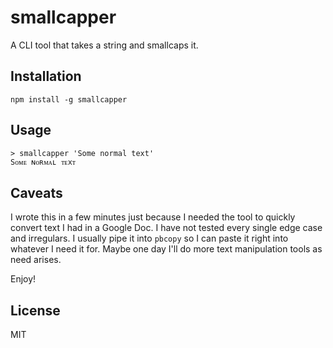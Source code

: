 # smallcapper
A CLI tool that takes a string and smallcaps it.

## Installation
`npm install -g smallcapper`

## Usage
```
> smallcapper 'Some normal text'
Sᴏᴍᴇ ɴᴏʀᴍᴀʟ ᴛᴇxᴛ
```

## Caveats
I wrote this in a few minutes just because I needed the tool to quickly convert text I had in a Google Doc. I have not tested every single edge case and irregulars. I usually pipe it into `pbcopy` so I can paste it right into whatever I need it for. Maybe one day I'll do more text manipulation tools as need arises.

Enjoy!

## License
MIT
